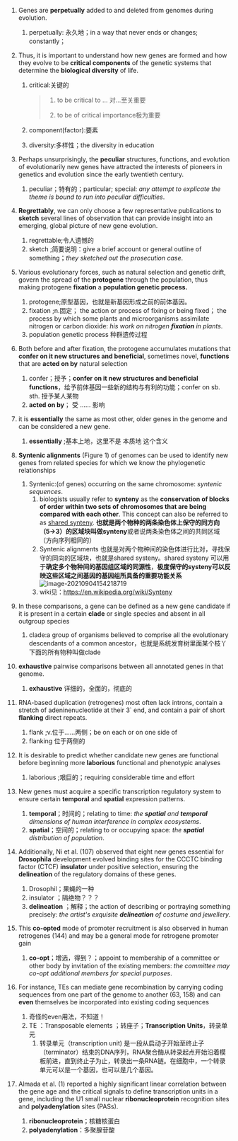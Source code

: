 

1. Genes are **perpetually** added to and deleted from genomes during evolution.
   1. perpetually: 永久地；in a way that never ends or changes; constantly；

2. Thus, it is important to understand how new genes are formed and how they evolve to be **critical components** of the genetic systems that determine the **biological diversity** of life.

   1. critical:关键的

      > 1.  to be critical to … 对…至关重要
      >
      > 2. to be of critical importance极为重要

   2. component(factor):要素
   3. diversity:多样性；the diversity in education

3. Perhaps unsurprisingly, the **peculiar** structures, functions, and evolution of evolutionarily new genes have attracted the interests of pioneers in genetics and evolution since the early twentieth century.

   1. peculiar；特有的；particular; special: *any attempt to explicate the theme is bound to run into peculiar difficulties*.

4. **Regrettably**, we can only choose a few representative publications to **sketch** several lines of observation that can provide insight into an emerging, global picture of new gene evolution.

   1. regrettable;令人遗憾的
   2. sketch ;简要说明：give a brief account or general outline of something；*they sketched out the prosecution case*.

5. Various evolutionary forces, such as natural selection and genetic drift, govern the spread of the **protogene** through the population, thus making protogene **fixation** a **population genetic process.**

   1. protogene;原型基因，也就是新基因形成之前的前体基因。
   2. fixation ;n.固定； the action or process of fixing or being fixed； the process by which some plants and microorganisms assimilate nitrogen or carbon dioxide: *his work on nitrogen **fixation** in plants*.
   3. population genetic process 种群遗传过程

6. Both before and after fixation, the protogene accumulates mutations that **confer on it new structures and beneficial**, sometimes novel, **functions** that are **acted on by** natural selection

   1. confer；授予；**confer on it new structures and beneficial functions**，给予前体基因一些新的结构与有利的功能；confer on sb. sth. 授予某人某物
   2.  **acted on by**； 受 ...... 影响

7. it is **essentially** the same as most other, older genes in the genome and can be considered a new gene.

   1. **essentially** ;基本上地，这里不是 本质地 这个含义

8. **Syntenic alignments** (Figure 1) of genomes can be used to identify new genes from related species for which we know the phylogenetic relationships

   1. Syntenic:(of genes) occurring on the same chromosome: *syntenic sequences*.
      1. biologists usually refer to **synteny** as the **conservation of blocks of order** **within two sets of chromosomes that are being compared with each other**. This concept can also be referred to as [shared synteny](https://en.wikipedia.org/wiki/Synteny#Shared_synteny).  **也就是两个物种的两条染色体上保守的同方向（5->3）的区域块叫做synteny**或者说两条染色体之间的共同区域（方向序列相同的）
      2.  Syntenic alignments 也就是对两个物种间的染色体进行比对，寻找保守的同向的区域块，也就是shared systeny。shared systeny 可以用于**确定多个物种间的基因组区域的同源性**，**极度保守的systeny可以反映这些区域之间基因的基因组所具备的重要功能关系**![image-20210904154218719](https://tf-picture-bed-1259792641.cos.ap-beijing.myqcloud.com/blog/2021-09-04-074219.png)
      3. wiki见：https://en.wikipedia.org/wiki/Synteny

9. In these comparisons, a gene can be defined as a new gene candidate if it is present in a certain **clade** or single species and absent in all outgroup species

   1. clade:a group of organisms believed to comprise all the evolutionary descendants of a common ancestor，也就是系统发育树里面某个枝丫下面的所有物种叫做clade

10. **exhaustive** pairwise comparisons between all annotated genes in that genome.

    1. **exhaustive** 详细的，全面的，彻底的

11. RNA-based duplication (retrogenes) most often lack introns, contain a stretch of adeninenucleotide at their 3` end, and contain a pair of short **flanking** direct repeats.

    1. flank ;v.位于......两侧；be on each or on one side of
    2. flanking 位于两侧的

12. It is desirable to predict whether candidate new genes are functional before beginning more **laborious** functional and phenotypic analyses

    1. laborious ;艰巨的；requiring considerable time and effort

13. New genes must acquire a specific transcription regulatory system to ensure certain **temporal** and **spatial** expression patterns.

    1. **temporal**；时间的；relating to time: *the **spatial** and **temporal** dimensions of human interference in complex ecosystems*.
    2. **spatial**；空间的；relating to or occupying space: *the **spatial** distribution of population*.

14. Additionally, Ni et al. (107) observed that eight new genes essential for **Drosophila** development evolved binding sites for the CCCTC binding factor (CTCF) **insulator** under positive selection, ensuring the **delineation** of the regulatory domains of these genes.

    1. Drosophil；果蝇的一种
    2. insulator ；隔绝物？？？
    3. **delineation** ；解释；the action of describing or portraying something precisely: *the artist's exquisite **delineation** of costume and jewellery*.

15. This **co-opted** mode of promoter recruitment is also observed in human retrogenes (144) and may be a general mode for retrogene promoter gain

    1. **co-opt**；增选，得到？；appoint to membership of a committee or other body by invitation of the existing members: *the committee may co-opt additional members for special purposes*. 

16. For instance, TEs can mediate gene recombination by carrying coding sequences from one part of the genome to another (63, 158) and can **even** themselves be incorporated into existing coding sequences

    1. 奇怪的even用法，不知道！
    2. TE ：Transposable elements ；转座子；**Transcription Units**，转录单元
       1. 转录单元（transcription unit) 是一段从启动子开始至终止子（terminator）结束的DNA序列，RNA聚合酶从转录起点开始沿着模板前进，直到终止子为止，转录出一条RNA链。在细胞中，一个转录单元可以是一个基因，也可以是几个基因。

17. Almada et al. (1) reported a highly significant linear correlation between the gene age and the critical signals to define transcription units in a gene, including the U1 small nuclear **ribonucleoprotein** recognition sites and **polyadenylation** sites (PASs).

    1. **ribonucleoprotein**；核糖核蛋白
    2. **polyadenylation**：多聚腺苷酸